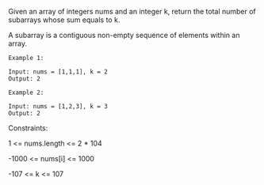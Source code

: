Given an array of integers nums and an integer k, return the total number of subarrays whose sum equals to k.

A subarray is a contiguous non-empty sequence of elements within an array.
 
```
Example 1:

Input: nums = [1,1,1], k = 2
Output: 2
```
```
Example 2:

Input: nums = [1,2,3], k = 3
Output: 2
```

Constraints:

1 <= nums.length <= 2 * 104

-1000 <= nums[i] <= 1000

-107 <= k <= 107
